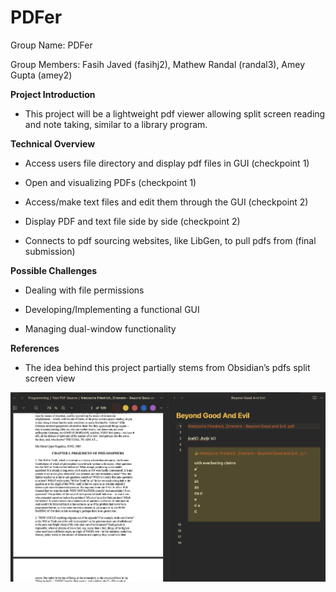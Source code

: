 # PDFer

Group Name: PDFer

Group Members: Fasih Javed (fasihj2), Mathew Randal (randal3), Amey Gupta (amey2)

**Project Introduction**

 - This project will be a lightweight pdf viewer allowing split screen reading and note taking, similar to a library program.
  
**Technical Overview**

 - Access users file directory and display pdf files in GUI (checkpoint 1)
  
 - Open and visualizing PDFs (checkpoint 1)
  
 - Access/make text files and edit them through the GUI (checkpoint 2)
  
 - Display PDF and text file side by side (checkpoint 2)
  
 - Connects to pdf sourcing websites, like LibGen, to pull pdfs from (final submission)
  
**Possible Challenges**

 - Dealing with file permissions
  
 - Developing/Implementing a functional GUI
  
 - Managing dual-window functionality
  
**References**

 - The idea behind this project partially stems from Obsidian’s pdfs split screen view

![alt text](./assets/obsidian_inspiration.png)
